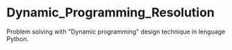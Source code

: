 # Dynamic_Programming_Resolution
Problem solving with "Dynamic programming" design technique in lenguage Python.
